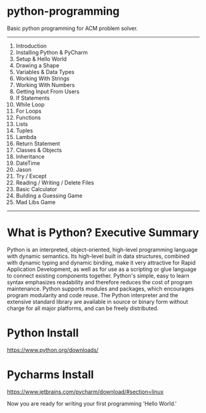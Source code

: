 # python-programming
Basic python programming for ACM problem solver.
___________________________________________________________________________________________________________________

1. Introduction
2. Installing Python & PyCharm
3. Setup & Hello World
4. Drawing a Shape
5. Variables & Data Types
6. Working With Strings
7. Working With Numbers
8. Getting Input From Users
9. If Statements
10. While Loop
11. For Loops
12. Functions
13. Lists
14. Tuples
14. Lambda
15. Return Statement
16. Classes & Objects
17. Inheritance
18. DateTime
19. Jason
20. Try / Except
21. Reading / Writing / Delete Files
22. Basic Calculator
23. Building a Guessing Game
24. Mad Libs Game

______________________________________________________________________________________________________________
# What is Python? Executive Summary
Python is an interpreted, object-oriented, high-level programming language with dynamic semantics. Its high-level built in data structures, combined with dynamic typing and dynamic binding, make it very attractive for Rapid Application Development, as well as for use as a scripting or glue language to connect existing components together. Python's simple, easy to learn syntax emphasizes readability and therefore reduces the cost of program maintenance. Python supports modules and packages, which encourages program modularity and code reuse. The Python interpreter and the extensive standard library are available in source or binary form without charge for all major platforms, and can be freely distributed.

# Python Install 
https://www.python.org/downloads/

# Pycharms Install
https://www.jetbrains.com/pycharm/download/#section=linux

Now you are ready for writing your first programming 'Hello World.' 
